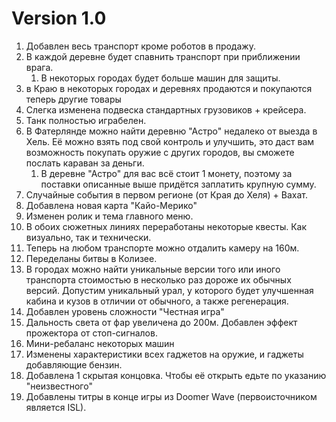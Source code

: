 # Version 1.0
1. Добавлен весь транспорт кроме роботов в продажу.
2. В каждой деревне будет спавнить транспорт при приближении врага.
    1. В некоторых городах будет больше машин для защиты.
3. в Краю в некоторых городах и деревнях продаются и покупаются теперь другие товары
4. Слегка изменена подвеска стандартных грузовиков + крейсера.
5. Танк полностью играбелен.
6. В Фатерлянде можно найти деревню "Астро" недалеко от выезда в Хель. Её можно взять под свой контроль и улучшить, это даст вам возможность покупать оружие с других городов, вы сможете послать караван за деньги.
    1. В деревне "Астро" для вас всё стоит 1 монету, поэтому за поставки описанные выше придётся заплатить крупную сумму.
7. Случайные события в первом регионе (от Края до Хеля) + Вахат.
8. Добавлена новая карта "Кайо-Мерико"
9. Изменен ролик и тема главного меню.
10. В обоих сюжетных линиях переработаны некоторые квесты. Как визуально, так и технически.
11. Теперь на любом транспорте можно отдалить камеру на 160м.
12. Переделаны битвы в Колизее.
13. В городах можно найти уникальные версии того или иного транспорта стоимостью в несколько раз дороже их обычных версий. Допустим уникальный урал, у которого будет улучшенная кабина и кузов в отличии от обычного, а также регенерация.
15. Добавлен уровень сложности "Честная игра"
16. Дальность света от фар увеличена до 200м. Добавлен эффект прожектора от стоп-сигналов.
17. Мини-ребаланс некоторых машин
18. Изменены характеристики всех гаджетов на оружие, и гаджеты добавляющие бензин.
19. Добавлена 1 скрытая концовка. Чтобы её открыть едьте по указанию "неизвестного" 
20. Добавлены титры в конце игры из Doomer Wave (первоисточником является ISL).

